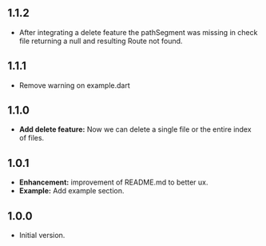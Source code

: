 ## 1.1.2
* After integrating a delete feature the pathSegment was missing in check file
returning a null and resulting Route not found.

## 1.1.1
* Remove warning on example.dart

## 1.1.0 
* **Add delete feature:** Now we can delete a single file or the entire index of files.

## 1.0.1
* **Enhancement:** improvement of README.md to better ux.
* **Example:** Add example section.

## 1.0.0
- Initial version.

